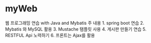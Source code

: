 # myWeb
웹 프로그래밍 연습 with Java and Mybatis
    주 내용
        1. spring boot 연습
        2. Mybatis 와 MySQL 활용
        3. Mustache 탬플릿 사용
        4. 게시판 만들기 연습
        5. RESTFUL Api 노력하기
        6. 프론트는 Ajax를 활용

